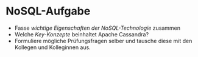 # NoSQL-Aufgabe

* Fasse *wichtige Eigenschaften der NoSQL-Technologie* zusammen
* Welche *Key-Konzepte* beinhaltet Apache Cassandra?
* Formuliere mögliche Prüfungsfragen selber und tausche diese mit den Kollegen und Kolleginnen aus.